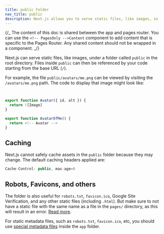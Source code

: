```yaml
---
title: public Folder
nav_title: public
description: Next.js allows you to serve static files, like images, in the public directory. You can learn how it works here.
---
```


{/_ The content of this doc is shared between the app and pages router. You can use the `<!-- PagesOnly -->Content` component to add content that is specific to the Pages Router. Any shared content should not be wrapped in a component. _/}

Next.js can serve static files, like images, under a folder called `public` in the root directory. Files inside `public` can then be referenced by your code starting from the base URL (`/`).

For example, the file `public/avatars/me.png` can be viewed by visiting the `/avatars/me.png` path. The code to display that image might look like:

```jsx filename="avatar.js"


export function Avatar({ id, alt }) {
  return ![Image]
}

export function AvatarOfMe() {
  return <!-- Avatar -->
}
```

## Caching

Next.js cannot safely cache assets in the `public` folder because they may change. The default caching headers applied are:

```jsx
Cache-Control: public, max-age=0
```

## Robots, Favicons, and others

<!-- PagesOnly -->

The folder is also useful for `robots.txt`, `favicon.ico`, Google Site Verification, and any other static files (including `.html`). But make sure to not have a static file with the same name as a file in the `pages/` directory, as this will result in an error. [Read more](/docs/messages/conflicting-public-file-page).

<!-- AppOnly -->

For static metadata files, such as `robots.txt`, `favicon.ico`, etc, you should use [special metadata files](/docs/app/api-reference/file-conventions/metadata) inside the `app` folder.
